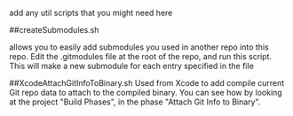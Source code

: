 add any util scripts that you might need here

##createSubmodules.sh

allows you to easily add submodules you used in another repo into this repo. Edit the .gitmodules file at the root of the repo, and run this script. This will make a new submodule for each entry specified in the file


##XcodeAttachGitInfoToBinary.sh
Used from Xcode to add compile current Git repo data to attach to the compiled binary. You can see how by looking at the project "Build Phases", in the phase "Attach Git Info to Binary".
